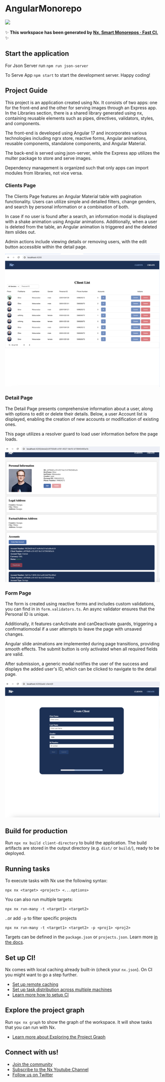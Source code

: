 # AngularMonorepo

<a alt="Nx logo" href="https://nx.dev" target="_blank" rel="noreferrer"><img src="https://raw.githubusercontent.com/nrwl/nx/master/images/nx-logo.png" width="45"></a>

✨ **This workspace has been generated by [Nx, Smart Monorepos · Fast CI.](https://nx.dev)** ✨



## Start the application

For Json Server run `npm run json-server`


To Serve App `npm start` to start the development server. Happy coding!


## Project Guide

This project is an application created using Nx. It consists of two apps: one for the front-end and the other for serving images through an Express app. In the Libraries section, there is a shared library generated using nx,  containing reusable elements such as pipes, directives, validators, styles, and components.


    

The front-end is developed using Angular 17 and incorporates various technologies including ngrx store, reactive forms, Angular animations, reusable components, standalone components, and Angular Material.


The back-end is served using json-server, while the Express app utilizes the multer package to store and serve images.


Dependency management is organized such that only apps can import modules from libraries, not vice versa.

### Clients Page
The Clients Page features an Angular Material table with pagination functionality. Users can utilize simple and detailed filters, change genders, and search by personal information or a combination of both.


In case if no user is found after a search, an information modal is displayed with a shake animation using Angular animations. Additionally, when a user is deleted from the table, an Angular animation is triggered and the deleted item slides out.


Admin actions include viewing details or removing users, with the edit button accessible within the detail page.

   ![Alt text](image.png)

### Detail Page

The Detail Page presents comprehensive information about a user, along with options to edit or delete their details. Below, a user Account list is displayed, enabling the creation of new accounts or modification of existing ones.


This page utilizes a resolver guard to load user information before the page loads. 

   ![Alt text](image-1.png)


### Form Page

The form is created using reactive forms and includes custom validations, you can find in in `form.validators.ts`. An async validator ensures that the Personal ID is unique.

Additionally, it features canActivate and canDeactivate guards, triggering a confirmatiomodal if a user attempts to leave the page with unsaved changes.


Angular slide animations are implemented during page transitions, providing smooth effects. The submit button is only activated when all required fields are valid.


After submission, a generic modal notifies the user of the success and displays the added user's ID, which can be clicked to navigate to the detail page.

    
  ![Alt text](image-2.png)


## Build for production

Run `npx nx build client-directory` to build the application. The build artifacts are stored in the output directory (e.g. `dist/` or `build/`), ready to be deployed.

## Running tasks

To execute tasks with Nx use the following syntax:

```
npx nx <target> <project> <...options>
```

You can also run multiple targets:

```
npx nx run-many -t <target1> <target2>
```

..or add `-p` to filter specific projects

```
npx nx run-many -t <target1> <target2> -p <proj1> <proj2>
```

Targets can be defined in the `package.json` or `projects.json`. Learn more [in the docs](https://nx.dev/features/run-tasks).

## Set up CI!

Nx comes with local caching already built-in (check your `nx.json`). On CI you might want to go a step further.

- [Set up remote caching](https://nx.dev/features/share-your-cache)
- [Set up task distribution across multiple machines](https://nx.dev/nx-cloud/features/distribute-task-execution)
- [Learn more how to setup CI](https://nx.dev/recipes/ci)

## Explore the project graph

Run `npx nx graph` to show the graph of the workspace.
It will show tasks that you can run with Nx.

- [Learn more about Exploring the Project Graph](https://nx.dev/core-features/explore-graph)

## Connect with us!

- [Join the community](https://nx.dev/community)
- [Subscribe to the Nx Youtube Channel](https://www.youtube.com/@nxdevtools)
- [Follow us on Twitter](https://twitter.com/nxdevtools)
